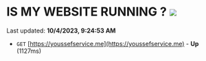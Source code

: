# IS MY WEBSITE RUNNING ? [![](https://img.shields.io/static/v1?label=Sponsor&message=%E2%9D%A4&logo=GitHub&color=%23fe8e86)](https://github.com/sponsors/<username>)

Last updated: **10/4/2023, 9:24:53 AM**

- `GET` [https://youssefservice.me](https://youssefservice.me) - **Up** (1127ms)
